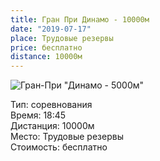 ```yaml
---
title: Гран При Динамо - 10000м
date: "2019-07-17"
place: Трудовые резервы
price: бесплатно
distance: 10000м
---
```


![Гран-При "Динамо - 5000м"](/images/track-and-field-icon-gray.png)

Тип: соревнования<br/>
Время: 18:45<br/>
Дистанция: 10000м<br/>
Место: Трудовые резервы<br/>
Стоимость: бесплатно<br/>
